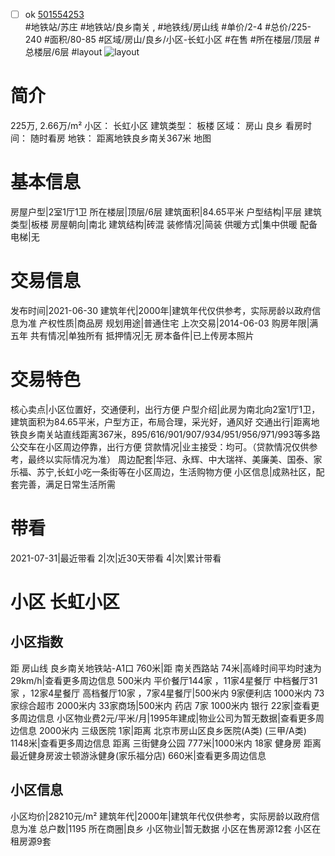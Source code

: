 - [ ] ok [501554253](https://bj.5i5j.com/ershoufang/501554253.html)  
 #地铁站/苏庄 #地铁站/良乡南关 ,  #地铁线/房山线
#单价/2-4 #总价/225-240 #面积/80-85   #区域/房山/良乡/小区-长虹小区 #在售 #所在楼层/顶层 #总楼层/6层 #layout 
![layout](http://image2a.5i5j.com/scm/HOUSE_CUSTOMER/aa5813b95d794a1b9bffc85d2f1561b3.jpg_P5.jpg) 
# 简介 
 225万,  2.66万/m² 
小区： 长虹小区
建筑类型： 板楼
区域： 房山 良乡
看房时间： 随时看房
地铁： 距离地铁良乡南关367米 地图
# 基本信息 
 房屋户型|2室1厅1卫
所在楼层|顶层/6层
建筑面积|84.65平米
户型结构|平层
建筑类型|板楼
房屋朝向|南北
建筑结构|砖混
装修情况|简装
供暖方式|集中供暖
配备电梯|无
# 交易信息 
 发布时间|2021-06-30
建筑年代|2000年|建筑年代仅供参考，实际房龄以政府信息为准
产权性质|商品房
规划用途|普通住宅
上次交易|2014-06-03
购房年限|满五年
共有情况|单独所有
抵押情况|无
房本备件|已上传房本照片
# 交易特色 
 核心卖点|小区位置好，交通便利，出行方便
户型介绍|此房为南北向2室1厅1卫，建筑面积为84.65平米，户型方正，布局合理，采光好，通风好
交通出行|距离地铁良乡南关站直线距离367米，895/616/901/907/934/951/956/971/993等多路公交车在小区周边停靠，出行方便
贷款情况|业主接受：均可。（贷款情况仅供参考，最终以实际情况为准）
周边配套|华冠、永辉、中大瑞祥、美廉美、国泰、家乐福、苏宁,长虹小吃一条街等在小区周边，生活购物方便
小区信息|成熟社区，配套完善，满足日常生活所需
# 带看 
 2021-07-31|最近带看	 2|次|近30天带看	 4|次|累计带看
# 小区 长虹小区
## 小区指数 
 距 房山线 良乡南关地铁站-A1口 760米|距 南关西路站 74米|高峰时间平均时速为29km/h|查看更多周边信息
500米内 平价餐厅144家 ，11家4星餐厅
中档餐厅31家 ，12家4星餐厅
高档餐厅10家 ，7家4星餐厅|500米内 9家便利店
1000米内 73家综合超市
2000米内 33家商场|500米内 药店 7家
1000米内 银行 22家|查看更多周边信息
小区物业费2元/平米/月|1995年建成|物业公司为暂无数据|查看更多周边信息
2000米内 三级医院 1家|距离 北京市房山区良乡医院(A类) (三甲/A类) 1148米|查看更多周边信息
距离 三街健身公园 777米|1000米内 18家 健身房
距离最近健身房波士顿游泳健身(家乐福分店) 660米|查看更多周边信息
## 小区信息 
 小区均价|28210元/m²
建筑年代|2000年|建筑年代仅供参考，实际房龄以政府信息为准
总户数|1195
所在商圈|良乡
小区物业|暂无数据
小区在售房源12套
小区在租房源9套
